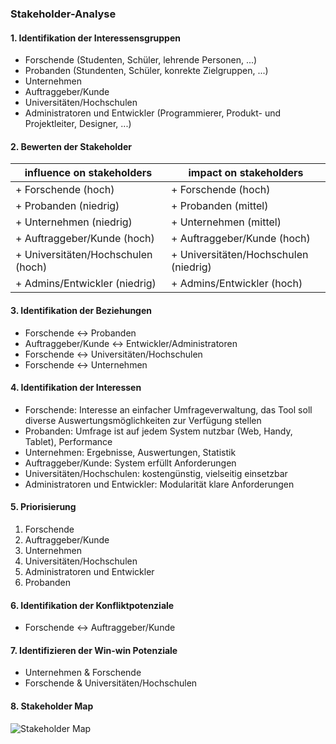### Stakeholder-Analyse

#### 1. Identifikation der Interessensgruppen
+ Forschende (Studenten, Schüler, lehrende Personen, ...)
+ Probanden (Stundenten, Schüler, konrekte Zielgruppen, ...)
+ Unternehmen
+ Auftraggeber/Kunde
+ Universitäten/Hochschulen
+ Administratoren und Entwickler (Programmierer, Produkt- und Projektleiter, Designer, ...)


#### 2. Bewerten der Stakeholder
| influence on stakeholders            | impact on stakeholders               |
|--------------------------------------|--------------------------------------|
| + Forschende (hoch)                  | + Forschende (hoch)                  |
| + Probanden (niedrig)                | + Probanden (mittel)                 |
| + Unternehmen (niedrig)              | + Unternehmen (mittel)               |
| + Auftraggeber/Kunde (hoch)          | + Auftraggeber/Kunde (hoch)          |
| + Universitäten/Hochschulen (hoch)   | + Universitäten/Hochschulen (niedrig)|
| + Admins/Entwickler (niedrig)        | + Admins/Entwickler (hoch)           |


#### 3. Identifikation der Beziehungen
+ Forschende <-> Probanden
+ Auftraggeber/Kunde <-> Entwickler/Administratoren
+ Forschende <-> Universitäten/Hochschulen
+ Forschende <-> Unternehmen


#### 4. Identifikation der Interessen
+ Forschende: Interesse an einfacher Umfrageverwaltung, das Tool soll diverse Auswertungsmöglichkeiten zur Verfügung stellen
+ Probanden: Umfrage ist auf jedem System nutzbar (Web, Handy, Tablet), Performance
+ Unternehmen: Ergebnisse, Auswertungen, Statistik
+ Auftraggeber/Kunde: System erfüllt Anforderungen
+ Universitäten/Hochschulen: kostengünstig, vielseitig einsetzbar
+ Administratoren und Entwickler: Modularität klare Anforderungen


#### 5. Priorisierung
1.	Forschende
2.	Auftraggeber/Kunde
3.	Unternehmen
4.	Universitäten/Hochschulen
5.	Administratoren und Entwickler
6.	Probanden


#### 6. Identifikation der Konfliktpotenziale
+ Forschende <-> Auftraggeber/Kunde


#### 7. Identifizieren der Win-win Potenziale
+ Unternehmen & Forschende
+ Forschende & Universitäten/Hochschulen

#### 8. Stakeholder Map
![Stakeholder Map](Stakeholder_Map.jpg)
